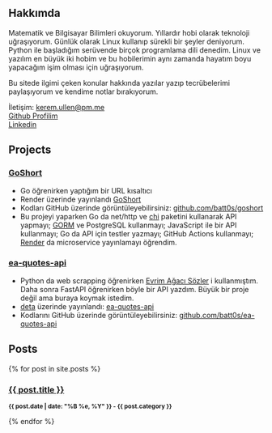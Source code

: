 ## Hakkımda

Matematik ve Bilgisayar Bilimleri okuyorum. Yıllardır hobi olarak teknoloji uğraşıyorum. Günlük olarak Linux kullanıp sürekli bir şeyler deniyorum. Python ile başladığım serüvende birçok programlama dili denedim. Linux ve yazılım en büyük iki hobim ve bu hobilerimin aynı zamanda hayatım boyu yapacağım işim olması için uğraşıyorum.

Bu sitede ilgimi çeken konular hakkında yazılar yazıp tecrübelerimi paylaşıyorum ve kendime notlar bırakıyorum.

İletişim: [kerem.ullen@pm.me](mailto:kerem.ullen@pm.me) <br>
[Github Profilim](https://github.com/batt0s) <br>
[Linkedin](https://www.linkedin.com/in/kerem-ullen)

## Projects
### [GoShort](https://goshort.onrender.com/)
- Go öğrenirken yaptığım bir URL kısaltıcı
- Render üzerinde yayınlandı [GoShort](https://goshort.onrender.com/)
- Kodları GitHub üzerinde görüntüleyebilirsiniz: [github.com/batt0s/goshort](https://github.com/batt0s/goshort)
- Bu projeyi yaparken Go da net/http ve [chi](https://github.com/go-chi/chi) paketini kullanarak API yapmayı; [GORM](https://gorm.io/) ve PostgreSQL kullanmayı; JavaScript ile bir API kullanmayı; Go da API için testler yazmayı; GitHub Actions kullanmayı; [Render](https://render.com) da microservice yayınlamayı öğrendim.

### [ea-quotes-api](https://eaquotesapi-1-y2922670.deta.app/)
- Python da web scrapping öğrenirken [Evrim Ağacı Sözler](https://evrimagaci.org/sozler) i kullanmıştım. Daha sonra FastAPI öğrenirken böyle bir API yazdım. Büyük bir proje değil ama buraya koymak istedim.
- [deta](https://deta.sh) üzerinde yayınlandı: [ea-quotes-api](https://eaquotesapi-1-y2922670.deta.app/)
- Kodlarını GitHub üzerinde görüntüleyebilirsiniz: [github.com/batt0s/ea-quotes-api](https://github.com/batt0s/ea-quotes-api)

## Posts
{% for post in site.posts %}
 <h3><a href="{{ post.url }}">{{ post.title }}</a></h3>
 <p><small><strong>{{ post.date | date: "%B %e, %Y" }} - {{ post.category }}</strong></small></p>            
{% endfor %}
